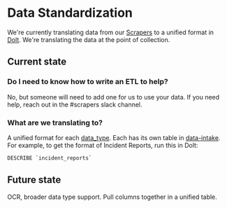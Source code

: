 # Data Standardization

We're currently translating data from our [Scrapers](https://github.com/Police-Data-Accessibility-Project/PDAP-Scrapers/) to a unified format in [Dolt](../../tools/dolthub.md). We're translating the data at the point of collection.

## Current state

### Do I need to know how to write an ETL to help?

No, but someone will need to add one for us to use your data. If you need help, reach out in the \#scrapers slack channel.

### What are we translating to?

A unified format for each [data\_type](https://www.dolthub.com/repositories/pdap/datasets/data/master/data_types). Each has its own table in [data-intake](https://www.dolthub.com/repositories/pdap/data-intake). For example, to get the format of Incident Reports, run this in Dolt:

```sql
DESCRIBE `incident_reports`
```

## Future state

OCR, broader data type support. Pull columns together in a unified table.

